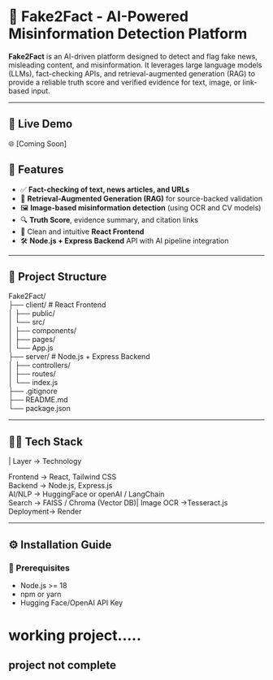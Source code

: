 # 🧠 Fake2Fact - AI-Powered Misinformation Detection Platform

**Fake2Fact** is an AI-driven platform designed to detect and flag fake news, misleading content, and misinformation. It leverages large language models (LLMs), fact-checking APIs, and retrieval-augmented generation (RAG) to provide a reliable truth score and verified evidence for text, image, or link-based input.

---

## 🚀 Live Demo

🌐 [Coming Soon]



## 📌 Features

- ✅ **Fact-checking of text, news articles, and URLs**
- 🧠 **Retrieval-Augmented Generation (RAG)** for source-backed validation
- 🖼️ **Image-based misinformation detection** (using OCR and CV models)
- 🔍 **Truth Score**, evidence summary, and citation links
- 📱 Clean and intuitive **React Frontend**
- 🛠️ **Node.js + Express Backend** API with AI pipeline integration

---

## 📁 Project Structure
Fake2Fact/<br>
├── client/ # React Frontend<br>
│ ├── public/<br>
│ └── src/<br>
│ ├── components/<br>
│ ├── pages/<br>
│ └── App.js<br>
├── server/ # Node.js + Express Backend<br>
│ ├── controllers/<br>
│ ├── routes/<br>
│ └── index.js<br>
├── .gitignore<br>
├── README.md<br>
└── package.json<br>


---

## 🧑‍💻 Tech Stack

| Layer     -> Technology                

 Frontend  -> React, Tailwind CSS                     
 Backend   -> Node.js, Express.js                      
 AI/NLP    -> HuggingFace or openAI / LangChain        
 Search   -> FAISS / Chroma (Vector DB)|
 Image OCR ->Tesseract.js              
 Deployment-> Render  

---

## ⚙️ Installation Guide

### 🔧 Prerequisites
- Node.js >= 18
- npm or yarn
- Hugging Face/OpenAI API Key



# working project.....
## project not complete 
